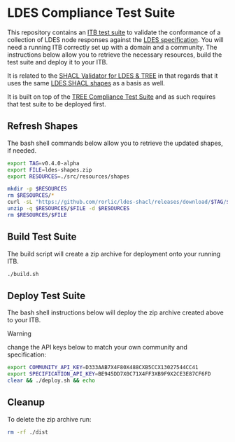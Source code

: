 # LDES Compliance Test Suite
This repository contains an [ITB test suite](https://interoperable-europe.ec.europa.eu/collection/interoperability-test-bed-repository/solution/interoperability-test-bed/documentation) to validate the conformance of a collection of LDES node responses against the [LDES specification](https://semiceu.github.io/LinkedDataEventStreams/). You will need a running ITB correctly set up with a domain and a community. The instructions below allow you to retrieve the necessary resources, build the test suite and deploy it to your ITB.

It is related to the [SHACL Validator for LDES & TREE](https://github.com/rorlic/shacl-validator) in that regards that it uses the same [LDES SHACL shapes](https://github.com/rorlic/ldes-shacl) as a basis as well.

It is built on top of the [TREE Compliance Test Suite](https://github.com/rorlic/tree-compliance/tree/main) and as such requires that test suite to be deployed first.

## Refresh Shapes

The bash shell commands below allow you to retrieve the updated shapes, if needed.
```bash
export TAG=v0.4.0-alpha
export FILE=ldes-shapes.zip
export RESOURCES=./src/resources/shapes

mkdir -p $RESOURCES
rm $RESOURCES/*
curl -sL "https://github.com/rorlic/ldes-shacl/releases/download/$TAG/$FILE" -o $RESOURCES/$FILE
unzip -q $RESOURCES/$FILE -d $RESOURCES
rm $RESOURCES/$FILE
```

## Build Test Suite
The build script will create a zip archive for deployment onto your running ITB.
```bash
./build.sh
```

## Deploy Test Suite
The bash shell instructions below will deploy the zip archive created above to your ITB.

>[!WARNING]
> change the API keys below to match your own community and specification:

```bash
export COMMUNITY_API_KEY=D333AAB7X4F80X488CXB5CCX13027544CC41
export SPECIFICATION_API_KEY=BE945DD7X0C71X4FF3XB9F9X2CE3E87CF6FD
clear && ./deploy.sh && echo
```

## Cleanup
To delete the zip archive run:
```bash
rm -rf ./dist
```
